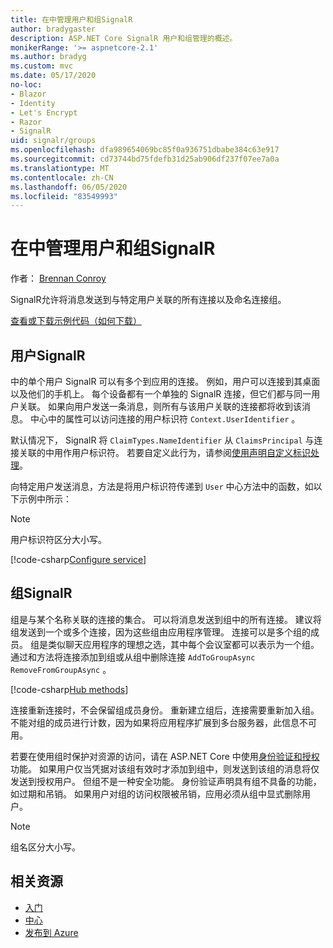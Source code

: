 ```yaml
---
title: 在中管理用户和组SignalR
author: bradygaster
description: ASP.NET Core SignalR 用户和组管理的概述。
monikerRange: '>= aspnetcore-2.1'
ms.author: bradyg
ms.custom: mvc
ms.date: 05/17/2020
no-loc:
- Blazor
- Identity
- Let's Encrypt
- Razor
- SignalR
uid: signalr/groups
ms.openlocfilehash: dfa989654069bc85f0a936751dbabe384c63e917
ms.sourcegitcommit: cd73744bd75fdefb31d25ab906df237f07ee7a0a
ms.translationtype: MT
ms.contentlocale: zh-CN
ms.lasthandoff: 06/05/2020
ms.locfileid: "83549993"
---
```

# <a name="manage-users-and-groups-in-signalr"></a>在中管理用户和组SignalR

作者： [Brennan Conroy](https://github.com/BrennanConroy)

SignalR允许将消息发送到与特定用户关联的所有连接以及命名连接组。

[查看或下载示例代码](https://github.com/dotnet/AspNetCore.Docs/tree/master/aspnetcore/signalr/groups/sample/)[（如何下载）](xref:index#how-to-download-a-sample)

## <a name="users-in-signalr"></a>用户SignalR

中的单个用户 SignalR 可以有多个到应用的连接。 例如，用户可以连接到其桌面以及他们的手机上。 每个设备都有一个单独的 SignalR 连接，但它们都与同一用户关联。 如果向用户发送一条消息，则所有与该用户关联的连接都将收到该消息。 中心中的属性可以访问连接的用户标识符 `Context.UserIdentifier` 。

默认情况下， SignalR 将 `ClaimTypes.NameIdentifier` 从 `ClaimsPrincipal` 与连接关联的中用作用户标识符。 若要自定义此行为，请参阅[使用声明自定义标识处理](xref:signalr/authn-and-authz#use-claims-to-customize-identity-handling)。

向特定用户发送消息，方法是将用户标识符传递到 `User` 中心方法中的函数，如以下示例中所示：

> [!NOTE]
> 用户标识符区分大小写。

[!code-csharp[Configure service](groups/sample/Hubs/ChatHub.cs?range=29-32)]

## <a name="groups-in-signalr"></a>组SignalR

组是与某个名称关联的连接的集合。 可以将消息发送到组中的所有连接。 建议将组发送到一个或多个连接，因为这些组由应用程序管理。 连接可以是多个组的成员。 组是类似聊天应用程序的理想之选，其中每个会议室都可以表示为一个组。 通过和方法将连接添加到组或从组中删除连接 `AddToGroupAsync` `RemoveFromGroupAsync` 。

[!code-csharp[Hub methods](groups/sample/Hubs/ChatHub.cs?range=15-27)]

连接重新连接时，不会保留组成员身份。 重新建立组后，连接需要重新加入组。 不能对组的成员进行计数，因为如果将应用程序扩展到多台服务器，此信息不可用。

若要在使用组时保护对资源的访问，请在 ASP.NET Core 中使用[身份验证和授权](xref:signalr/authn-and-authz)功能。 如果用户仅当凭据对该组有效时才添加到组中，则发送到该组的消息将仅发送到授权用户。 但组不是一种安全功能。 身份验证声明具有组不具备的功能，如过期和吊销。 如果用户对组的访问权限被吊销，应用必须从组中显式删除用户。

> [!NOTE]
> 组名区分大小写。

## <a name="related-resources"></a>相关资源

* [入门](xref:tutorials/signalr)
* [中心](xref:signalr/hubs)
* [发布到 Azure](xref:signalr/publish-to-azure-web-app)
